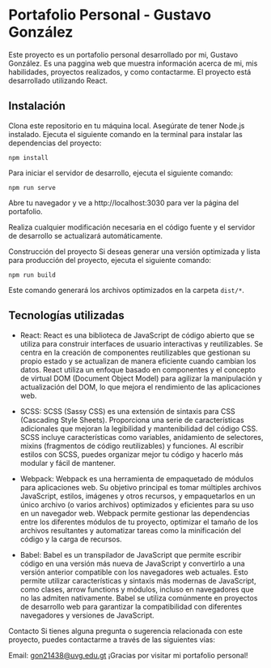 # Portafolio Personal - Gustavo González
Este proyecto es un portafolio personal desarrollado por mi, Gustavo González. 
Es una paggina web que muestra información acerca de mi, mis habilidades, proyectos realizados, y como contactarme. El proyecto está desarrollado utilizando React.

## Instalación
Clona este repositorio en tu máquina local.
Asegúrate de tener Node.js instalado.
Ejecuta el siguiente comando en la terminal para instalar las dependencias del proyecto:

```shell
npm install
```

Para iniciar el servidor de desarrollo, ejecuta el siguiente comando:

```shell
npm run serve
```

Abre tu navegador y ve a http://localhost:3030 para ver la página del portafolio.

Realiza cualquier modificación necesaria en el código fuente y el servidor de desarrollo se actualizará automáticamente.

Construcción del proyecto
Si deseas generar una versión optimizada y lista para producción del proyecto, ejecuta el siguiente comando:

```shell
npm run build
```
Este comando generará los archivos optimizados en la carpeta `dist/*`.

## Tecnologías utilizadas
* React: React es una biblioteca de JavaScript de código abierto que se utiliza para construir interfaces de usuario interactivas y reutilizables. Se centra en la creación de componentes reutilizables que gestionan su propio estado y se actualizan de manera eficiente cuando cambian los datos. React utiliza un enfoque basado en componentes y el concepto de virtual DOM (Document Object Model) para agilizar la manipulación y actualización del DOM, lo que mejora el rendimiento de las aplicaciones web.

* SCSS: SCSS (Sassy CSS) es una extensión de sintaxis para CSS (Cascading Style Sheets). Proporciona una serie de características adicionales que mejoran la legibilidad y mantenibilidad del código CSS. SCSS incluye características como variables, anidamiento de selectores, mixins (fragmentos de código reutilizables) y funciones. Al escribir estilos con SCSS, puedes organizar mejor tu código y hacerlo más modular y fácil de mantener.

* Webpack: Webpack es una herramienta de empaquetado de módulos para aplicaciones web. Su objetivo principal es tomar múltiples archivos JavaScript, estilos, imágenes y otros recursos, y empaquetarlos en un único archivo (o varios archivos) optimizados y eficientes para su uso en un navegador web. Webpack permite gestionar las dependencias entre los diferentes módulos de tu proyecto, optimizar el tamaño de los archivos resultantes y automatizar tareas como la minificación del código y la carga de recursos.

* Babel: Babel es un transpilador de JavaScript que permite escribir código en una versión más nueva de JavaScript y convertirlo a una versión anterior compatible con los navegadores web actuales. Esto permite utilizar características y sintaxis más modernas de JavaScript, como clases, arrow functions y módulos, incluso en navegadores que no las admiten nativamente. Babel se utiliza comúnmente en proyectos de desarrollo web para garantizar la compatibilidad con diferentes navegadores y versiones de JavaScript.

Contacto
Si tienes alguna pregunta o sugerencia relacionada con este proyecto, puedes contactarme a través de las siguientes vías:

Email: gon21438@uvg.edu.gt
¡Gracias por visitar mi portafolio personal!